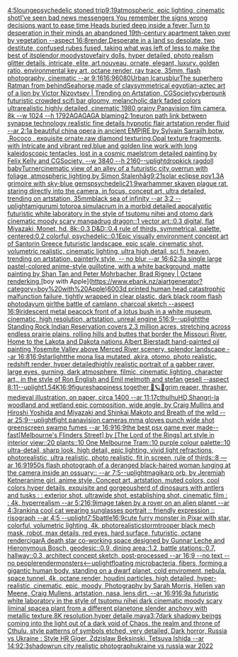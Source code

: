 [4:5](https://www.ebank.nz/aiartgenerator?category=4%3A5)[lounge](https://www.ebank.nz/aiartgenerator?category=lounge)[psychedelic stoned trip](https://www.ebank.nz/aiartgenerator?category=psychedelic%20stoned%20trip)[9:19](https://www.ebank.nz/aiartgenerator?category=9%3A19)[atmospheric, epic lighting, cinematic shotI've seen bad news messengers  You remember the signs wrong decisions  want to ease time Heads buried deep inside a fever Turn to desperation in their minds an abandoned 19th-century apartment taken over by vegetation --aspect 16:8](https://www.ebank.nz/aiartgenerator?category=atmospheric%2C%20epic%20lighting%2C%20cinematic%20shotI%27ve%20seen%20bad%20news%20messengers%20%20You%20remember%20the%20signs%20wrong%20decisions%20%20want%20to%20ease%20time%20Heads%20buried%20deep%20inside%20a%20fever%20Turn%20to%20desperation%20in%20their%20minds%20an%20abandoned%2019th-century%20apartment%20taken%20over%20by%20vegetation%20--aspect%2016%3A8)[render,](https://www.ebank.nz/aiartgenerator?category=render%2C)[Desperate in a land so desolate, two destitute, confused rubes fused, taking what was left of less to make the best of it](https://www.ebank.nz/aiartgenerator?category=Desperate%20in%20a%20land%20so%20desolate%2C%20two%20destitute%2C%20confused%20rubes%20fused%2C%20taking%20what%20was%20left%20of%20less%20to%20make%20the%20best%20of%20it)[splendor,](https://www.ebank.nz/aiartgenerator?category=splendor%2C)[moody](https://www.ebank.nz/aiartgenerator?category=moody)[stove](https://www.ebank.nz/aiartgenerator?category=stove)[fairy dolls, hyper detailed, photo realism glitter details, intricate, elite, art nouveau, ornate, elegant, luxury, golden ratio, environmental key art, octane render, ray trace, 35mm, flash photography, cinematic --ar 9:16](https://www.ebank.nz/aiartgenerator?category=fairy%20dolls%2C%20hyper%20detailed%2C%20photo%20realism%20glitter%20details%2C%20intricate%2C%20elite%2C%20art%20nouveau%2C%20ornate%2C%20elegant%2C%20luxury%2C%20golden%20ratio%2C%20environmental%20key%20art%2C%20octane%20render%2C%20ray%20trace%2C%2035mm%2C%20flash%20photography%2C%20cinematic%20--ar%209%3A16)[16:9](https://www.ebank.nz/aiartgenerator?category=16%3A9)[6080](https://www.ebank.nz/aiartgenerator?category=6080)[Urban Icarus](https://www.ebank.nz/aiartgenerator?category=Urban%20Icarus)[blur](https://www.ebank.nz/aiartgenerator?category=blur)[The superhero Ratman from behind](https://www.ebank.nz/aiartgenerator?category=The%20superhero%20Ratman%20from%20behind)[Seahorse,made of clay](https://www.ebank.nz/aiartgenerator?category=Seahorse%2Cmade%20of%20clay)[symmetrical egyptian-aztec art of a lion by Victor Nizovtsev | Trending on Artstation, CGSociety](https://www.ebank.nz/aiartgenerator?category=symmetrical%20egyptian-aztec%20art%20of%20a%20lion%20by%20Victor%20Nizovtsev%20%7C%20Trending%20on%20Artstation%2C%20CGSociety)[cyberpunk futuristic crowded scifi bar gloomy, melancholic  dark faded colors ultrarealistic highly detailed, cinematic 1980 grainy Panavision film camera, 8k --w 1024 --h 1792](https://www.ebank.nz/aiartgenerator?category=cyberpunk%20futuristic%20crowded%20scifi%20bar%20gloomy%2C%20melancholic%20%20dark%20faded%20colors%20ultrarealistic%20highly%20detailed%2C%20cinematic%201980%20grainy%20Panavision%20film%20camera%2C%208k%20--w%201024%20--h%201792)[AGAGAGA blaming](https://www.ebank.nz/aiartgenerator?category=AGAGAGA%20blaming)[2:1](https://www.ebank.nz/aiartgenerator?category=2%3A1)[neuron path link between synapse technology realistic fine details hypnotic flair artstation render fluid --ar 2:1](https://www.ebank.nz/aiartgenerator?category=neuron%20path%20link%20between%20synapse%20technology%20realistic%20fine%20details%20hypnotic%20flair%20artstation%20render%20fluid%20--ar%202%3A1)[a beautiful china opera in ancient EMPIRE by Sylvain Sarrailh,botw, ,Rococo , exquisite ornate.raw diamond texturing,Opal texture fragments, with Intricate and vibrant red,blue and golden line work,with long kaleidoscopic tentacles, lost in a cosmic maelstrom detailed painting by Felix Kelly and CGSociety. --w 3840 --h 2160](https://www.ebank.nz/aiartgenerator?category=a%20beautiful%20china%20opera%20in%20ancient%20EMPIRE%20by%20Sylvain%20Sarrailh%2Cbotw%2C%20%2CRococo%20%2C%20exquisite%20ornate.raw%20diamond%20texturing%2COpal%20texture%20fragments%2C%20with%20Intricate%20and%20vibrant%20red%2Cblue%20and%20golden%20line%20work%2Cwith%20long%20kaleidoscopic%20tentacles%2C%20lost%20in%20a%20cosmic%20maelstrom%20detailed%20painting%20by%20Felix%20Kelly%20and%20CGSociety.%20--w%203840%20--h%202160)[--uplight](https://www.ebank.nz/aiartgenerator?category=--uplight)[dropkick ragdoll baby](https://www.ebank.nz/aiartgenerator?category=dropkick%20ragdoll%20baby)[Turner](https://www.ebank.nz/aiartgenerator?category=Turner)[cinematic view of an alley of a futuristic city overrun with foliage, atmospheric lighting,by Simon Stalenhåg](https://www.ebank.nz/aiartgenerator?category=cinematic%20view%20of%20an%20alley%20of%20a%20futuristic%20city%20overrun%20with%20foliage%2C%20atmospheric%20lighting%2Cby%20Simon%20Stalenh%C3%A5g)[9:21](https://www.ebank.nz/aiartgenerator?category=9%3A21)[solar eclipse pov](https://www.ebank.nz/aiartgenerator?category=solar%20eclipse%20pov)[1.3](https://www.ebank.nz/aiartgenerator?category=1.3)[A grimoire with sky-blue gems](https://www.ebank.nz/aiartgenerator?category=A%20grimoire%20with%20sky-blue%20gems)[psychedelic](https://www.ebank.nz/aiartgenerator?category=psychedelic)[21:9](https://www.ebank.nz/aiartgenerator?category=21%3A9)[warhammer skaven plague rat, staring directly into the camera, in focus, concept art, ultra detailed, trending on artstation, 35mm](https://www.ebank.nz/aiartgenerator?category=warhammer%20skaven%20plague%20rat%2C%20staring%20directly%20into%20the%20camera%2C%20in%20focus%2C%20concept%20art%2C%20ultra%20detailed%2C%20trending%20on%20artstation%2C%2035mm)[black sea of infinity --ar 3:2 --uplight](https://www.ebank.nz/aiartgenerator?category=black%20sea%20of%20infinity%20--ar%203%3A2%20--uplight)[amigurumi totoro](https://www.ebank.nz/aiartgenerator?category=amigurumi%20totoro)[a simulacrum in a morbid detailed apocalyptic futuristic white laboratory in the style of tsutomu nihei and otomo dark cinematic moody scary manga](https://www.ebank.nz/aiartgenerator?category=a%20simulacrum%20in%20a%20morbid%20detailed%20apocalyptic%20futuristic%20white%20laboratory%20in%20the%20style%20of%20tsutomu%20nihei%20and%20otomo%20dark%20cinematic%20moody%20scary%20manga)[drug dragon::1 vector art::0.3 digital, flat Miyazaki, Monet, hd, 8k::0.3 D&D::0.4 rule of thirds, symmetrical, palette, centered:0.2 colorful, psychedelic::0.1](https://www.ebank.nz/aiartgenerator?category=drug%20dragon%3A%3A1%20vector%20art%3A%3A0.3%20digital%2C%20flat%20Miyazaki%2C%20Monet%2C%20hd%2C%208k%3A%3A0.3%20D%26D%3A%3A0.4%20rule%20of%20thirds%2C%20symmetrical%2C%20palette%2C%20centered%3A0.2%20colorful%2C%20psychedelic%3A%3A0.1)[Epic visually environment concept art of Santorin Greece futuristic landscape, epic scale, cinematic shot, volumetric realistic, cinematic lighting, ultra high detail, sci fi, heaven,  trending on artstation, painterly style, -- no blur --ar 16:6](https://www.ebank.nz/aiartgenerator?category=Epic%20visually%20environment%20concept%20art%20of%20Santorin%20Greece%20futuristic%20landscape%2C%20epic%20scale%2C%20cinematic%20shot%2C%20volumetric%20realistic%2C%20cinematic%20lighting%2C%20ultra%20high%20detail%2C%20sci%20fi%2C%20heaven%2C%20%20trending%20on%20artstation%2C%20painterly%20style%2C%20--%20no%20blur%20--ar%2016%3A6)[2:3](https://www.ebank.nz/aiartgenerator?category=2%3A3)[a single large pastel-colored anime-style guillotine, with a white background, matte painting by Shan Tan and Peter Mohrbacher, Brad Rigney | Octane render](https://www.ebank.nz/aiartgenerator?category=a%20single%20large%20pastel-colored%20anime-style%20guillotine%2C%20with%20a%20white%20background%2C%20matte%20painting%20by%20Shan%20Tan%20and%20Peter%20Mohrbacher%2C%20Brad%20Rigney%20%7C%20Octane%20render)[king.](https://www.ebank.nz/aiartgenerator?category=king.)[boy with Apple](https://www.ebank.nz/aiartgenerator?category=boy%20with%20Apple)[600](https://www.ebank.nz/aiartgenerator?category=600)[3d printed human head catastrophic malfunction failure, tightly wrapped in clear plastic, dark black room flash photo](https://www.ebank.nz/aiartgenerator?category=3d%20printed%20human%20head%20catastrophic%20malfunction%20failure%2C%20tightly%20wrapped%20in%20clear%20plastic%2C%20dark%20black%20room%20flash%20photo)[dayum girl](https://www.ebank.nz/aiartgenerator?category=dayum%20girl)[the battle of camlann, charcoal sketch --aspect 16:9](https://www.ebank.nz/aiartgenerator?category=the%20battle%20of%20camlann%2C%20charcoal%20sketch%20--aspect%2016%3A9)[iridescent metal peacock front of a lotus bush in a white museum, cinematic, high resolution, artstation, unreal engine 5](https://www.ebank.nz/aiartgenerator?category=iridescent%20metal%20peacock%20front%20of%20a%20lotus%20bush%20in%20a%20white%20museum%2C%20cinematic%2C%20high%20resolution%2C%20artstation%2C%20unreal%20engine%205)[16:9](https://www.ebank.nz/aiartgenerator?category=16%3A9)[--uplight](https://www.ebank.nz/aiartgenerator?category=--uplight)[the Standing Rock Indian Reservation covers 2.3 million acres, stretching across endless prairie plains, rolling hills and buttes that border the Missouri River. Home to the Lakota and Dakota nations Albert Bierstadt hand-painted oil painting Yosemite Valley above Merced River scenery, splendor landscape --ar 16:8](https://www.ebank.nz/aiartgenerator?category=the%20Standing%20Rock%20Indian%20Reservation%20covers%202.3%20million%20acres%2C%20stretching%20across%20endless%20prairie%20plains%2C%20rolling%20hills%20and%20buttes%20that%20border%20the%20Missouri%20River.%20Home%20to%20the%20Lakota%20and%20Dakota%20nations%20Albert%20Bierstadt%20hand-painted%20oil%20painting%20Yosemite%20Valley%20above%20Merced%20River%20scenery%2C%20splendor%20landscape%20--ar%2016%3A8)[16:9](https://www.ebank.nz/aiartgenerator?category=16%3A9)[starlight](https://www.ebank.nz/aiartgenerator?category=starlight)[the mona lisa mutated, akira, otomo, photo realistic. redshift render, hyper detailed](https://www.ebank.nz/aiartgenerator?category=the%20mona%20lisa%20mutated%2C%20akira%2C%20otomo%2C%20photo%20realistic.%20redshift%20render%2C%20hyper%20detailed)[highly realistic portrait of a gabber raver, large eyes, gurning, dark atmosphere, filmic, cinematic lighting, character art,, in the style of Ron English and Emil melmoth and stefan gesell --aspect 8:11](https://www.ebank.nz/aiartgenerator?category=highly%20realistic%20portrait%20of%20a%20gabber%20raver%2C%20large%20eyes%2C%20gurning%2C%20dark%20atmosphere%2C%20filmic%2C%20cinematic%20lighting%2C%20character%20art%2C%2C%20in%20the%20style%20of%20Ron%20English%20and%20Emil%20melmoth%20and%20stefan%20gesell%20--aspect%208%3A11)[--uplight](https://www.ebank.nz/aiartgenerator?category=--uplight)[1.5](https://www.ebank.nz/aiartgenerator?category=1.5)[4K](https://www.ebank.nz/aiartgenerator?category=4K)[16:9](https://www.ebank.nz/aiartgenerator?category=16%3A9)[figures](https://www.ebank.nz/aiartgenerator?category=figures)[happiness together 🦌🪐🌌](https://www.ebank.nz/aiartgenerator?category=happiness%20together%20%F0%9F%A6%8C%F0%9F%AA%90%F0%9F%8C%8C)[grim reaper, thrasher, medieval illustration, on paper, circa 1400 --ar 11:17](https://www.ebank.nz/aiartgenerator?category=grim%20reaper%2C%20thrasher%2C%20medieval%20illustration%2C%20on%20paper%2C%20circa%201400%20--ar%2011%3A17)[cthulhu](https://www.ebank.nz/aiartgenerator?category=cthulhu)[HD,](https://www.ebank.nz/aiartgenerator?category=HD%2C)[Shangri-la woodland and wetland,epic composition, wide angle, by Craig Mullins and Hiroshi Yoshida and Miyazaki and Shinkai Makoto and Breath of the wild --ar 25:9](https://www.ebank.nz/aiartgenerator?category=Shangri-la%20woodland%20and%20wetland%2Cepic%20composition%2C%20wide%20angle%2C%20by%20Craig%20Mullins%20and%20Hiroshi%20Yoshida%20and%20Miyazaki%20and%20Shinkai%20Makoto%20and%20Breath%20of%20the%20wild%20--ar%2025%3A9)[--uplight](https://www.ebank.nz/aiartgenerator?category=--uplight)[fight panavision cameras mma gloves punch wide shot greenscreen swamp fumes --ar 16:9](https://www.ebank.nz/aiartgenerator?category=fight%20panavision%20cameras%20mma%20gloves%20punch%20wide%20shot%20greenscreen%20swamp%20fumes%20--ar%2016%3A9)[16:9](https://www.ebank.nz/aiartgenerator?category=16%3A9)[the best psx game ever made](https://www.ebank.nz/aiartgenerator?category=the%20best%20psx%20game%20ever%20made)[--fast](https://www.ebank.nz/aiartgenerator?category=--fast)[[Melbourne's Flinders Street] by [The Lord of the Rings] art style in interior view::20 plants::10 One Melbourne Tram::10 purple colour palette::10 ultra-detail, sharp look, high detail, epic lighting, vivid light refractions, photorealistic, ultra realistic, photo realistic, fit in screen, rule of thirds::8 —ar 16:9](https://www.ebank.nz/aiartgenerator?category=%5BMelbourne%27s%20Flinders%20Street%5D%20by%20%5BThe%20Lord%20of%20the%20Rings%5D%20art%20style%20in%20interior%20view%3A%3A20%20plants%3A%3A10%20One%20Melbourne%20Tram%3A%3A10%20purple%20colour%20palette%3A%3A10%20ultra-detail%2C%20sharp%20look%2C%20high%20detail%2C%20epic%20lighting%2C%20vivid%20light%20refractions%2C%20photorealistic%2C%20ultra%20realistic%2C%20photo%20realistic%2C%20fit%20in%20screen%2C%20rule%20of%20thirds%3A%3A8%20%E2%80%94ar%2016%3A9)[1950s flash photograph of a deranged black-haired woman lunging at the camera inside an ossuary:: --ar 7:5](https://www.ebank.nz/aiartgenerator?category=1950s%20flash%20photograph%20of%20a%20deranged%20black-haired%20woman%20lunging%20at%20the%20camera%20inside%20an%20ossuary%3A%3A%20--ar%207%3A5)[--uplight](https://www.ebank.nz/aiartgenerator?category=--uplight)[magikarp orb, by Jeremiah Ketner](https://www.ebank.nz/aiartgenerator?category=magikarp%20orb%2C%20by%20Jeremiah%20Ketner)[anime girl, anime style, Concept art, artstation, muted colors, cool colors hyper details, exquisite and gorgeous](https://www.ebank.nz/aiartgenerator?category=anime%20girl%2C%20anime%20style%2C%20Concept%20art%2C%20artstation%2C%20muted%20colors%2C%20cool%20colors%20hyper%20details%2C%20exquisite%20and%20gorgeous)[herd of dinosaurs with antlers and tusks : : exterior shot, ultrawide shot, establishing shot, cinematic film : : 4k, hyperrealism --ar 5:2](https://www.ebank.nz/aiartgenerator?category=herd%20of%20dinosaurs%20with%20antlers%20and%20tusks%20%3A%20%3A%20exterior%20shot%2C%20ultrawide%20shot%2C%20establishing%20shot%2C%20cinematic%20film%20%3A%20%3A%204k%2C%20hyperrealism%20--ar%205%3A2)[16:9](https://www.ebank.nz/aiartgenerator?category=16%3A9)[image taken by a rover on an alien planet --ar 4:3](https://www.ebank.nz/aiartgenerator?category=image%20taken%20by%20a%20rover%20on%20an%20alien%20planet%20--ar%204%3A3)[rankin](https://www.ebank.nz/aiartgenerator?category=rankin)[a cool cat wearing sunglasses  portrait :: friendly expression :: risograph --ar 4:5 --uplight](https://www.ebank.nz/aiartgenerator?category=a%20cool%20cat%20wearing%20sunglasses%20%20portrait%20%3A%3A%20friendly%20expression%20%3A%3A%20risograph%20--ar%204%3A5%20--uplight)[7:5](https://www.ebank.nz/aiartgenerator?category=7%3A5)[battle](https://www.ebank.nz/aiartgenerator?category=battle)[16:9](https://www.ebank.nz/aiartgenerator?category=16%3A9)[cute furry monster in Pixar with star, colorful, volumetric lighting, 4k, photorealistic](https://www.ebank.nz/aiartgenerator?category=cute%20furry%20monster%20in%20Pixar%20with%20star%2C%20colorful%2C%20volumetric%20lighting%2C%204k%2C%20photorealistic)[stormtrooper black mech mask, robot, max details, red eyes, hard surface, futuristic, octane render](https://www.ebank.nz/aiartgenerator?category=stormtrooper%20black%20mech%20mask%2C%20robot%2C%20max%20details%2C%20red%20eyes%2C%20hard%20surface%2C%20futuristic%2C%20octane%20render)[cigar](https://www.ebank.nz/aiartgenerator?category=cigar)[A death star co-working space designed by Gunnar Leche and Hieronymous Bosch, geodesic::0.9, dining area::1.2, battle stations::0.7,  hallway::0.3, architect concept sketch, post-processed --ar 16:9 --no text --no people](https://www.ebank.nz/aiartgenerator?category=A%20death%20star%20co-working%20space%20designed%20by%20Gunnar%20Leche%20and%20Hieronymous%20Bosch%2C%20geodesic%3A%3A0.9%2C%20dining%20area%3A%3A1.2%2C%20battle%20stations%3A%3A0.7%2C%20%20hallway%3A%3A0.3%2C%20architect%20concept%20sketch%2C%20post-processed%20--ar%2016%3A9%20--no%20text%20--no%20people)[render](https://www.ebank.nz/aiartgenerator?category=render)[monsters](https://www.ebank.nz/aiartgenerator?category=monsters)[<--uplight](https://www.ebank.nz/aiartgenerator?category=%3C--uplight)[floating microbacteria, fibers, forming a gigantic human body, standing on a dwarf planet, cold enviroment, nebula, space tunnel, 4k, octane render, houdini particles, high detailed, hyper-realistic, cinematic, epic, moody, Photography by Sarah Morris, Hellen van Meene, Craig Mullens, artstation, nasa, lens dirt, --ar 16:9](https://www.ebank.nz/aiartgenerator?category=floating%20microbacteria%2C%20fibers%2C%20forming%20a%20gigantic%20human%20body%2C%20standing%20on%20a%20dwarf%20planet%2C%20cold%20enviroment%2C%20nebula%2C%20space%20tunnel%2C%204k%2C%20octane%20render%2C%20houdini%20particles%2C%20high%20detailed%2C%20hyper-realistic%2C%20cinematic%2C%20epic%2C%20moody%2C%20Photography%20by%20Sarah%20Morris%2C%20Hellen%20van%20Meene%2C%20Craig%20Mullens%2C%20artstation%2C%20nasa%2C%20lens%20dirt%2C%20--ar%2016%3A9)[16:9](https://www.ebank.nz/aiartgenerator?category=16%3A9)[a futuristic white laboratory in the style of tsutomu nihei dark cinematic moody scary liminal space](https://www.ebank.nz/aiartgenerator?category=a%20futuristic%20white%20laboratory%20in%20the%20style%20of%20tsutomu%20nihei%20dark%20cinematic%20moody%20scary%20liminal%20space)[a plant from a different planet](https://www.ebank.nz/aiartgenerator?category=a%20plant%20from%20a%20different%20planet)[one slender anchovy with metallic texture,8K resolution,hyper detaile,maya](https://www.ebank.nz/aiartgenerator?category=one%20slender%20anchovy%20with%20metallic%20texture%2C8K%20resolution%2Chyper%20detaile%2Cmaya)[3:7](https://www.ebank.nz/aiartgenerator?category=3%3A7)[dark shadowy beings coming into the light out of a dark void of Chaos, the realm and throne of Cthulu, style patterns of symbols etched, very detailed, Dark horror, Russia vs Ukraine : Style HR Giger, Zdzislaw Beksinski, Tetsuya Ishida --ar 14:9](https://www.ebank.nz/aiartgenerator?category=dark%20shadowy%20beings%20coming%20into%20the%20light%20out%20of%20a%20dark%20void%20of%20Chaos%2C%20the%20realm%20and%20throne%20of%20Cthulu%2C%20style%20patterns%20of%20symbols%20etched%2C%20very%20detailed%2C%20Dark%20horror%2C%20Russia%20vs%20Ukraine%20%3A%20Style%20HR%20Giger%2C%20Zdzislaw%20Beksinski%2C%20Tetsuya%20Ishida%20--ar%2014%3A9)[2:3](https://www.ebank.nz/aiartgenerator?category=2%3A3)[shadowrun city realistic photograph](https://www.ebank.nz/aiartgenerator?category=shadowrun%20city%20realistic%20photograph)[ukraine vs russia war 2022](https://www.ebank.nz/aiartgenerator?category=ukraine%20vs%20russia%20war%202022)